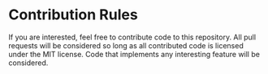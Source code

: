 # Contribution Rules

If you are interested, feel free to contribute code to this repository. All pull requests will be considered so long as all contributed code is licensed under the MIT license. Code that implements any interesting feature will be considered.
